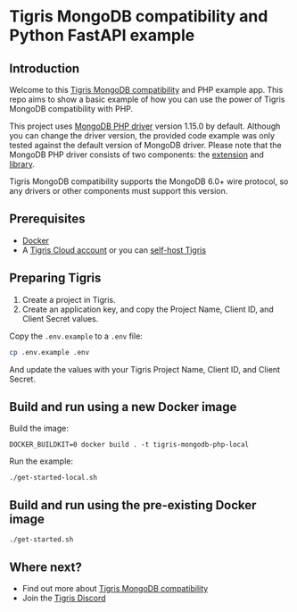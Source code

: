 # Tigris MongoDB compatibility and Python FastAPI example

## Introduction

Welcome to this [Tigris MongoDB compatibility](https://www.tigrisdata.com/docs/concepts/mongodb-compatibility/) and PHP example app. This repo aims to show a basic example of how you can use the power of Tigris MongoDB compatibility with PHP.

This project uses [MongoDB PHP driver](https://docs.mongodb.com/drivers/php/) version 1.15.0 by default. Although you can change the driver version, the provided code example was only tested against the default version of MongoDB driver.
Please note that the MongoDB PHP driver consists of two components: the [extension](https://github.com/mongodb/mongo-php-driver) and [library](https://docs.mongodb.com/php-library/current/).

Tigris MongoDB compatibility supports the MongoDB 6.0+ wire protocol, so any drivers or other components must support this version.

## Prerequisites

- [Docker](https://docs.docker.com/install/)
- A [Tigris Cloud account](https://console.preview.tigrisdata.cloud/signup) or you can [self-host Tigris](https://www.tigrisdata.com/docs/concepts/platform/self-host/)

## Preparing Tigris

1. Create a project in Tigris.
1. Create an application key, and copy the Project Name, Client ID, and Client Secret values.

Copy the `.env.example` to a `.env` file:

```sh
cp .env.example .env
```

And update the values with your Tigris Project Name, Client ID, and Client Secret.

## Build and run using a new Docker image

Build the image:

```shell
DOCKER_BUILDKIT=0 docker build . -t tigris-mongodb-php-local
```

Run the example:

```shell
./get-started-local.sh
```

## Build and run using the pre-existing Docker image

```shell
./get-started.sh
```

## Where next?

- Find out more about [Tigris MongoDB compatibility](https://www.tigrisdata.com/docs/concepts/mongodb-compatibility/)
- Join the [Tigris Discord](https://www.tigrisdata.com/discord/)
